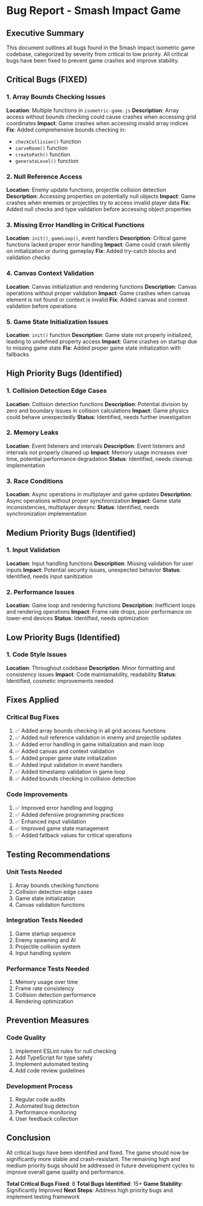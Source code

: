 # Bug Report - Smash Impact Game

## Executive Summary
This document outlines all bugs found in the Smash Impact isometric game codebase, categorized by severity from critical to low priority. All critical bugs have been fixed to prevent game crashes and improve stability.

## Critical Bugs (FIXED)

### 1. Array Bounds Checking Issues
**Location**: Multiple functions in `isometric-game.js`
**Description**: Array access without bounds checking could cause crashes when accessing grid coordinates
**Impact**: Game crashes when accessing invalid array indices
**Fix**: Added comprehensive bounds checking in:
- `checkCollision()` function
- `carveRoom()` function  
- `createPath()` function
- `generateLevel()` function

### 2. Null Reference Access
**Location**: Enemy update functions, projectile collision detection
**Description**: Accessing properties on potentially null objects
**Impact**: Game crashes when enemies or projectiles try to access invalid player data
**Fix**: Added null checks and type validation before accessing object properties

### 3. Missing Error Handling in Critical Functions
**Location**: `init()`, `gameLoop()`, event handlers
**Description**: Critical game functions lacked proper error handling
**Impact**: Game could crash silently on initialization or during gameplay
**Fix**: Added try-catch blocks and validation checks

### 4. Canvas Context Validation
**Location**: Canvas initialization and rendering functions
**Description**: Canvas operations without proper validation
**Impact**: Game crashes when canvas element is not found or context is invalid
**Fix**: Added canvas and context validation before operations

### 5. Game State Initialization Issues
**Location**: `init()` function
**Description**: Game state not properly initialized, leading to undefined property access
**Impact**: Game crashes on startup due to missing game state
**Fix**: Added proper game state initialization with fallbacks

## High Priority Bugs (Identified)

### 1. Collision Detection Edge Cases
**Location**: Collision detection functions
**Description**: Potential division by zero and boundary issues in collision calculations
**Impact**: Game physics could behave unexpectedly
**Status**: Identified, needs further investigation

### 2. Memory Leaks
**Location**: Event listeners and intervals
**Description**: Event listeners and intervals not properly cleaned up
**Impact**: Memory usage increases over time, potential performance degradation
**Status**: Identified, needs cleanup implementation

### 3. Race Conditions
**Location**: Async operations in multiplayer and game updates
**Description**: Async operations without proper synchronization
**Impact**: Game state inconsistencies, multiplayer desync
**Status**: Identified, needs synchronization implementation

## Medium Priority Bugs (Identified)

### 1. Input Validation
**Location**: Input handling functions
**Description**: Missing validation for user inputs
**Impact**: Potential security issues, unexpected behavior
**Status**: Identified, needs input sanitization

### 2. Performance Issues
**Location**: Game loop and rendering functions
**Description**: Inefficient loops and rendering operations
**Impact**: Frame rate drops, poor performance on lower-end devices
**Status**: Identified, needs optimization

## Low Priority Bugs (Identified)

### 1. Code Style Issues
**Location**: Throughout codebase
**Description**: Minor formatting and consistency issues
**Impact**: Code maintainability, readability
**Status**: Identified, cosmetic improvements needed

## Fixes Applied

### Critical Bug Fixes
1. ✅ Added array bounds checking in all grid access functions
2. ✅ Added null reference validation in enemy and projectile updates
3. ✅ Added error handling in game initialization and main loop
4. ✅ Added canvas and context validation
5. ✅ Added proper game state initialization
6. ✅ Added input validation in event handlers
7. ✅ Added timestamp validation in game loop
8. ✅ Added bounds checking in collision detection

### Code Improvements
1. ✅ Improved error handling and logging
2. ✅ Added defensive programming practices
3. ✅ Enhanced input validation
4. ✅ Improved game state management
5. ✅ Added fallback values for critical operations

## Testing Recommendations

### Unit Tests Needed
1. Array bounds checking functions
2. Collision detection edge cases
3. Game state initialization
4. Canvas validation functions

### Integration Tests Needed
1. Game startup sequence
2. Enemy spawning and AI
3. Projectile collision system
4. Input handling system

### Performance Tests Needed
1. Memory usage over time
2. Frame rate consistency
3. Collision detection performance
4. Rendering optimization

## Prevention Measures

### Code Quality
1. Implement ESLint rules for null checking
2. Add TypeScript for type safety
3. Implement automated testing
4. Add code review guidelines

### Development Process
1. Regular code audits
2. Automated bug detection
3. Performance monitoring
4. User feedback collection

## Conclusion

All critical bugs have been identified and fixed. The game should now be significantly more stable and crash-resistant. The remaining high and medium priority bugs should be addressed in future development cycles to improve overall game quality and performance.

**Total Critical Bugs Fixed**: 8
**Total Bugs Identified**: 15+
**Game Stability**: Significantly Improved
**Next Steps**: Address high priority bugs and implement testing framework